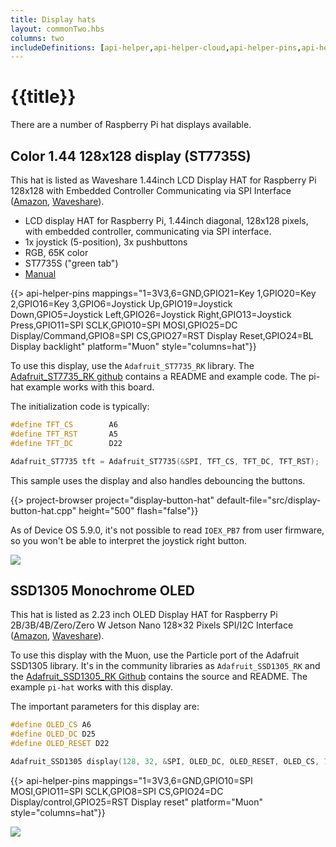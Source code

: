 ```yaml
---
title: Display hats
layout: commonTwo.hbs
columns: two
includeDefinitions: [api-helper,api-helper-cloud,api-helper-pins,api-helper-projects,zip]
---
```


# {{title}}

There are a number of Raspberry Pi hat displays available.



## Color 1.44 128x128 display (ST7735S)

This hat is listed as Waveshare 1.44inch LCD Display HAT for Raspberry Pi 128x128 with Embedded Controller Communicating via SPI Interface
([Amazon](https://www.amazon.com/gp/product/B077YK8161/ref=ppx_yo_dt_b_search_asin_title?ie=UTF8&th=1), [Waveshare](https://www.waveshare.com/product/displays/lcd-oled/lcd-oled-3/1.44inch-lcd-hat.htm)).

- LCD display HAT for Raspberry Pi, 1.44inch diagonal, 128x128 pixels, with embedded controller, communicating via SPI interface.
- 1x joystick (5-position), 3x pushbuttons
- RGB, 65K color
- ST7735S ("green tab")
- [Manual](https://www.waveshare.com/wiki/1.44inch_LCD_HAT)

{{> api-helper-pins mappings="1=3V3,6=GND,GPIO21=Key 1,GPIO20=Key 2,GPIO16=Key 3,GPIO6=Joystick Up,GPIO19=Joystick Down,GPIO5=Joystick Left,GPIO26=Joystick Right,GPIO13=Joystick Press,GPIO11=SPI SCLK,GPIO10=SPI MOSI,GPIO25=DC Display/Command,GPIO8=SPI CS,GPIO27=RST Display Reset,GPIO24=BL Display backlight" platform="Muon" style="columns=hat"}}


To use this display, use the `Adafruit_ST7735_RK` library. The [Adafruit_ST7735_RK github](https://github.com/rickkas7/Adafruit_ST7735_RK) contains a README and example code. The pi-hat example works with this board.

The initialization code is typically:

```cpp
#define TFT_CS        A6
#define TFT_RST       A5
#define TFT_DC        D22

Adafruit_ST7735 tft = Adafruit_ST7735(&SPI, TFT_CS, TFT_DC, TFT_RST);
```

This sample uses the display and also handles debouncing the buttons.

{{> project-browser project="display-button-hat" default-file="src/display-button-hat.cpp" height="500" flash="false"}}

As of Device OS 5.9.0, it's not possible to read `IOEX_PB7` from user firmware, so you won't be able to interpret the joystick right button.


![](/assets/images/muon-hats/display-hats/st7735.jpeg)



## SSD1305 Monochrome OLED

This hat is listed as 2.23 inch OLED Display HAT for Raspberry Pi 2B/3B/4B/Zero/Zero W Jetson Nano 128×32 Pixels SPI/I2C Interface
([Amazon](https://www.amazon.com/Display-Raspberry-Jetson-Interface-XYGStudy/dp/B07Z2GG5K3/ref=sr_1_6), 
[Waveshare](https://www.waveshare.com/product/raspberry-pi/displays/oled/2.23inch-oled-hat.htm)).

To use this display with the Muon, use the Particle port of the Adafruit SSD1305 library. It's in the community libraries
as `Adafruit_SSD1305_RK` and the [Adafruit_SSD1305_RK Github](https://github.com/rickkas7/Adafruit_SSD1305_RK) contains 
the source and README. The example `pi-hat` works with this display.


The important parameters for this display are:

```cpp
#define OLED_CS A6 
#define OLED_DC D25
#define OLED_RESET D22

Adafruit_SSD1305 display(128, 32, &SPI, OLED_DC, OLED_RESET, OLED_CS, 7000000UL);
```

{{> api-helper-pins mappings="1=3V3,6=GND,GPIO10=SPI MOSI,GPIO11=SPI SCLK,GPIO8=SPI CS,GPIO24=DC Display/control,GPIO25=RST Display reset" platform="Muon" style="columns=hat"}}


![](/assets/images/muon-hats/display-hats/ssd1305.jpeg)

